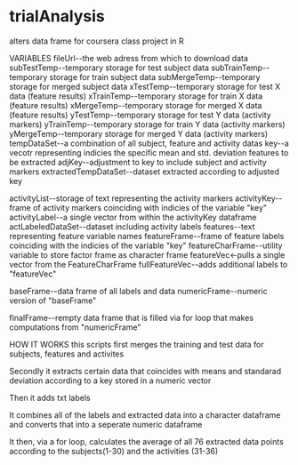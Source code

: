 trialAnalysis
=============

alters data frame for coursera class project in R

VARIABLES
fileUrl--the web adress from which to download data
subTestTemp--temporary storage for test subject data
subTrainTemp--temporary storage for train subject data
subMergeTemp--temporary storage for merged subject data
xTestTemp--temporary storage for test X data (feature results)
xTrainTemp--temporary storage for train X data (feature results)
xMergeTemp--temporary storage for merged X data (feature results)
yTestTemp--temporary storage for test Y data (activity markers)
yTrainTemp--temporary storage for train Y data (activity markers)
yMergeTemp--temporary storage for merged Y data (activity markers)
tempDataSet--a combination of all subject, feature and activity datas
key--a vecotr representing indicies the specific mean and std. deviation features                                         to be extracted
adjKey--adjustment to key to include subject and activity markers
extractedTempDataSet--dataset extracted according to adjusted key

activityList--storage of text representing the activity markers
activityKey--frame of activity markers coinciding with indicies of the variable "key"
activityLabel--a single vector from within the activityKey dataframe
actLabeledDataSet--dataset including activity labels
features--text representing feature variable names
featureFrame--frame of feature labels coinciding with the indicies of the variable "key"
featureCharFrame--utility variable to store factor frame as character frame
featureVec<-pulls a single vector from the FeatureCharFrame
fullFeatureVec--adds additional labels to "featureVec"
        
baseFrame--data frame of all labels and data
numericFrame--numeric version of "baseFrame"

finalFrame--rempty data frame that is filled via for loop that makes computations from "numericFrame"



HOW IT WORKS
this scripts first merges the training and test data for subjects, features and activites

Secondly it extracts certain data that coincides with means and standarad deviation according to a key stored in a numeric vector

Then it adds txt labels

It combines all of the labels and extracted data into a character dataframe and converts that into a seperate numeric dataframe

It then, via a for loop, calculates the average of all 76 extracted data points according to the subjects(1-30) and the activities (31-36)
